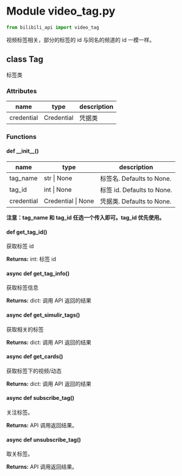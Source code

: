 # Module video_tag.py

``` python
from bilibili_api import video_tag
```

视频标签相关，部分的标签的 id 与同名的频道的 id 一模一样。

## class Tag

标签类

### Attributes

| name | type | description |
| ---- | ---- | ----------- |
| credential | Credential | 凭据类 |

### Functions

#### def \_\_init\_\_()

| name | type | description |
| ---- | ---- | ----------- |
| tag_name | str \| None | 标签名. Defaults to None. |
| tag_id | int \| None | 标签 id. Defaults to None. |
| credential | Credential \| None | 凭据类. Defaults to None. |

**注意：tag_name 和 tag_id 任选一个传入即可。tag_id 优先使用。**

#### def get_tag_id()

获取标签 id

**Returns:** int: 标签 id

#### async def get_tag_info()

获取标签信息

**Returns:** dict: 调用 API 返回的结果

#### async def get_simulir_tags()

获取相关的标签

**Returns:** dict: 调用 API 返回的结果

#### async def get_cards()

获取标签下的视频/动态

**Returns:** dict: 调用 API 返回的结果


#### async def subscribe_tag()

关注标签。

**Returns:** API 调用返回结果。

#### async def unsubscribe_tag()

取关标签。

**Returns:** API 调用返回结果。
